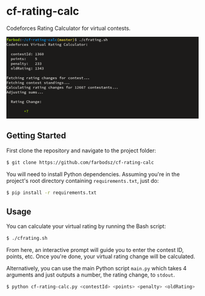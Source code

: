 # cf-rating-calc

Codeforces Rating Calculator for virtual contests.

![screenshot](https://github.com/farbodsz/cf-rating-calc/blob/master/screenshot.png?raw=true)

## Getting Started

First clone the repository and navigate to the project folder:
```bash
$ git clone https://github.com/farbodsz/cf-rating-calc
```

You will need to install Python dependencies. Assuming you're in the project's
root directory containing `requirements.txt`, just do:
```bash
$ pip install -r requirements.txt
```

## Usage

You can calculate your virtual rating by running the Bash script:
```bash
$ ./cfrating.sh 
```

From here, an interactive prompt will guide you to enter the contest ID, points,
etc. Once you're done, your virtual rating change will be calculated.

Alternatively, you can use the main Python script `main.py` which takes 4 
arguments and just outputs a number, the rating change, to `stdout`.
```bash
$ python cf-rating-calc.py <contestId> <points> <penalty> <oldRating>
```

